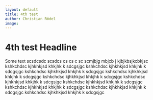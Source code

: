 ```yaml
---
layout: default
title: 4th test
author: Christian Rödel
image: 
---
```


# 4th test Headline
Some text scsdcsdc scsdcs cs cs c sc scmjbjg mbjcb j kjbjkbsjkcbkjsc   kshkchdsc kjhkhkjsd khkjhk k sdcgsjgc   kshkchdsc kjhkhkjsd khkjhk k sdcgsjgc
  kshkchdsc kjhkhkjsd khkjhk k sdcgsjgc   kshkchdsc kjhkhkjsd khkjhk k sdcgsjgc
    kshkchdsc kjhkhkjsd khkjhk k sdcgsjgc
      kshkchdsc kjhkhkjsd khkjhk k sdcgsjgc
        kshkchdsc kjhkhkjsd khkjhk k sdcgsjgc
          kshkchdsc kjhkhkjsd khkjhk k sdcgsjgc  kshkchdsc kjhkhkjsd khkjhk k sdcgsjgc  kshkchdsc kjhkhkjsd khkjhk k sdcgsjgc
          
